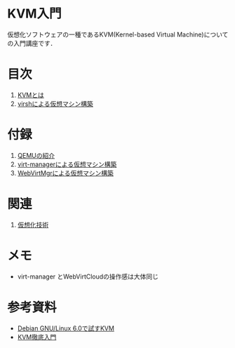 # KVM入門

仮想化ソフトウェアの一種であるKVM(Kernel-based Virtual Machine)についての入門講座です．

# 目次

1. [KVMとは](./Introduction.md)
2. [virshによる仮想マシン構築](./Usevirsh.md)

# 付録

1. [QEMUの紹介](./QEMU.md)
2. [virt-managerによる仮想マシン構築](./Usevirt-manager.md)
3. [WebVirtMgrによる仮想マシン構築](./UseWebVirtMgr.md)

# 関連

1. [仮想化技術](../Virtualization/README.md)

# メモ
- virt-manager とWebVirtCloudの操作感は大体同じ

# 参考資料

- [Debian GNU/Linux 6.0で試すKVM](http://gihyo.jp/dev/serial/01/vm_work/0003)
- [KVM徹底入門](http://www.shoeisha.co.jp/book/detail/9784798121406)
